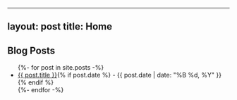 
---
layout: post
title: Home
---

<div class="page-with-sidebar">
  <div class="content-area">

## Blog Posts

<ul>
{%- for post in site.posts -%}
  <li>
    <a href="{{ post.url | absolute_url }}">{{ post.title }}</a>{% if post.date %} - {{ post.date | date: "%B %d, %Y" }}{% endif %}
  </li>
{%- endfor -%}
</ul>

  </div>
</div>


